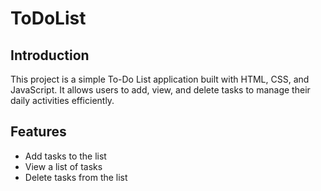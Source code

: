 # ToDoList

## Introduction
This project is a simple To-Do List application built with HTML, CSS, and JavaScript. It allows users to add, view, and delete tasks to manage their daily activities efficiently.

## Features
- Add tasks to the list
- View a list of tasks
- Delete tasks from the list
